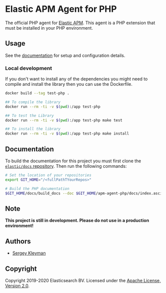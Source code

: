 # Elastic APM Agent for PHP

The official PHP agent for [Elastic APM](https://www.elastic.co/products/apm).
This agent is a PHP extension that must be installed in your PHP environment.

## Usage

See the [documentation](docs) for setup and configuration details.

### Local development

If you don't want to install any of the dependencies you might need to compile and install the library then you can use the Dockerfile.


```bash
docker build --tag test-php .

## To compile the library
docker run --rm -ti -v $(pwd):/app test-php

## To test the Library
docker run --rm -ti -v $(pwd):/app test-php make test

## To install the library
docker run --rm -ti -v $(pwd):/app test-php make install
```

## Documentation

To build the documentation for this project you must first clone the [`elastic/docs` repository](https://github.com/elastic/docs/). Then run the following commands:

```bash
# Set the location of your repositories
export GIT_HOME="/<fullPathTYourRepos>"

# Build the PHP documentation
$GIT_HOME/docs/build_docs --doc $GIT_HOME/apm-agent-php/docs/index.asciidoc --chunk 1 --open
```

## Note

**This project is still in development. Please do not use in a production environment!**

## Authors

- [Sergey Kleyman](https://github.com/SergeyKleyman)

## Copyright

Copyright 2019-2020 Elasticsearch BV.
Licensed under the [Apache License, Version 2.0](LICENSE).
